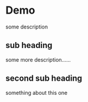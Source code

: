 # Demo

some description


## sub heading

some more description......

## second sub heading

something about this one